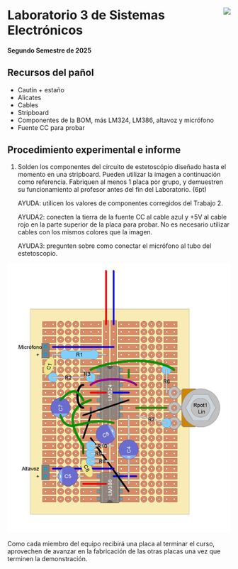 # <img src="https://julianodb.github.io/SISTEMAS_ELECTRONICOS_PARA_INGENIERIA_BIOMEDICA/img/logo_fing.png?raw=true" align="right" height="45"> Laboratorio 3 de Sistemas Electrónicos
#### Segundo Semestre de 2025

## Recursos del pañol

- Cautín + estaño
- Alicates
- Cables
- Stripboard
- Componentes de la BOM, más LM324, LM386, altavoz y micrófono
- Fuente CC para probar

## Procedimiento experimental e informe

1. Solden los componentes del circuito de estetoscópio diseñado hasta el momento en una stripboard. Pueden utilizar la imagen a continuación como referencia. Fabriquen al menos 1 placa por grupo, y demuestren su funcionamiento al profesor antes del fin del Laboratorio. (6pt)

    AYUDA: utilicen los valores de componentes corregidos del Trabajo 2.

    AYUDA2: conecten la tierra de la fuente CC al cable azul y +5V al cable rojo en la parte superior de la placa para probar. No es necesario utilizar cables con los mismos colores que la imagen.

    AYUDA3: pregunten sobre como conectar el micrófono al tubo del estetoscopio.

![21_1](../img/stethoscope.png)

Como cada miembro del equipo recibirá una placa al terminar el curso, aprovechen de avanzar en la fabricación de las otras placas una vez que terminen la demonstración.